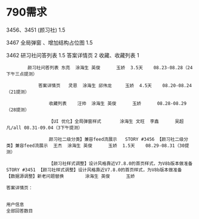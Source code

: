 # 790需求
 3456、3451 (颜习社)
 1.5
 
 
 3467  全局弹窗 、增加结构占位图 1.5
 
 3462 研习社问答列表 1.5
      答案详情页  2
      收藏、收藏列表 1
      
      
      		颜习社问答列表	东亮	涂海生	英俊		玉娇	3.5天	08.23-08.28（24下午三点提测）	
      		
      			答案详情页	灵恩	涂海生	邱伟龙		玉娇	4.5天	08.20-08.24（21提测）	
      			
      				收藏列表	汪帅	涂海生	英俊		玉娇		08.28-08.29（28提测）	
      				
      				【UI 优化】全局弹窗样式		涂海生	文旺	李鑫		吴超凡/all	08.31-09.04（3下午提测）	
      				
      				颜习社二级分类】兼容feed流展示	STORY #3456	【颜习社二级分类】兼容feed流展示	王杰	涂海生	英俊		玉娇	1.5天	08.29-08.31（30提测）	
      				
      				【颜习社样式调整】设计风格靠近V7.8.0的首页样式，为V8b版本做准备	STORY #3451	【颜习社样式调整】设计风格靠近V7.8.0的首页样式，为V8b版本做准备                                                                   【数据源调整】新老问题替换		涂海生	英俊		玉娇	
      				
    答案详情页：
    
    
    用户信息
    全部回答数目